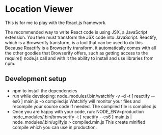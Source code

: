 # Location Viewer

This is for me to play with the React.js framework.

The recommended way to write React code is using JSX, a JavaScript extension. You then must transform the JSX code into JavaScript.
Reactify, which is a Browserify transform, is a tool that can be used to do this. Because Reactify is a Browserify transform,
it automatically comes with all the other goodies that Browserify offers, such as getting access to the require() node.js call
and with it the ability to install and use libraries from npm.

## Development setup
- npm to install the dependencies
- run while developing: node_modules/.bin/watchify -v -d -t [ reactify --es6 ] main.js -o compiled.js
  Watchify will monitor your files and recompile your source code if needed. The compiled file is compiled.js 
- Once you are happy with your code, run: NODE_ENV=production node_modules/.bin/browserify -t [ reactify --es6 ] main.js | node_modules/.bin/uglifyjs > compiled.min.js
  This create minified compile which you can use in production.
